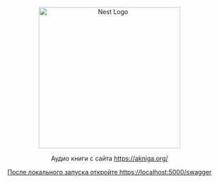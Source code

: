 <p align="center">
  <img src="https://nestjs.com/img/logo_text.svg" width="320" alt="Nest Logo" />
</p>


<p align="center">Аудио книги c сайта <a href="https://akniga.org/">https://akniga.org/</></p>
<p align="center">После локального запуска откройте https://localhost:5000/swagger</p>

